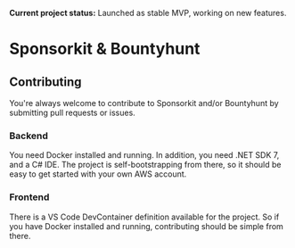 **Current project status:** Launched as stable MVP, working on new features.

# Sponsorkit & Bountyhunt

## Contributing
You're always welcome to contribute to Sponsorkit and/or Bountyhunt by submitting pull requests or issues.

### Backend
You need Docker installed and running. In addition, you need .NET SDK 7, and a C# IDE. The project is self-bootstrapping from there, so it should be easy to get started with your own AWS account.

### Frontend
There is a VS Code DevContainer definition available for the project. So if you have Docker installed and running, contributing should be simple from there.
